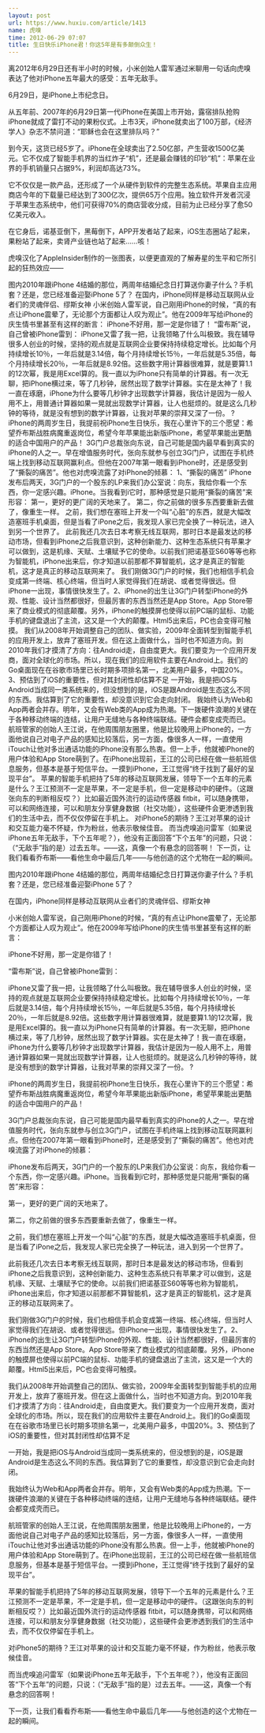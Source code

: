 ```yaml
---
layout: post
url: https://www.huxiu.com/article/1413
name: 虎嗅
time: 2012-06-29 07:07
title: 生日快乐iPhone君！你这5年是有多颠倒众生！
---
```

离2012年6月29日还有半小时的时候，小米创始人雷军通过米聊用一句话向虎嗅表达了他对iPhone五年最大的感受：五年无敌手。

6月29日，是iPhone上市纪念日。

从五年前、2007年的6月29日第一代iPhone在美国上市开始，露宿排队抢购iPhone就成了雷打不动的果粉仪式。上市3天，iPhone就卖出了100万部，《经济学人》杂志不禁问道：“耶稣也会在这里排队吗？”

到今天，这货已经5岁了。iPhone在全球卖出了2.50亿部，产生营收1500亿美元。它不仅成了智能手机界的当红炸子“机”，还是最会赚钱的印钞“机”：苹果在业界的手机销量只占据9%，利润却高达73%。

它不仅仅是一款产品，还形成了一个从硬件到软件的完整生态系统。苹果自主应用商店今年的下载量已经达到了300亿次，提供65万个应用。独立软件开发者沉浸于苹果生态系统中，他们可获得70%的商店营收分成，目前为止已经分享了愈50亿美元收入。

在它身后，诺基亚倒下，黑莓倒下，APP开发者站了起来，iOS生态圈站了起来，果粉站了起来，卖肾产业链也站了起来……咳！

虎嗅汉化了AppleInsider制作的一张图表，以便更直观的了解寿星的生平和它所引起的狂热效应——

图内2010年跟iPhone 4结婚的那位，两周年结婚纪念日打算送你妻子什么？手机套？还是，您已经准备迎娶iPhone 5了？ 在国内，iPhone同样是移动互联网从业者们的灵魂伴侣、缪斯女神 小米创始人雷军说，自己刚用iPhone的时候，“真的有点让iPhone震晕了，无论那个方面都让人叹为观止”。他在2009年写给iPhone的庆生情书里甚至有这样的断言： iPhone不好用，那一定是你错了！ “雷布斯”说，自己曾被iPhone雷到： iPhone又雷了我一把，让我领略了什么叫极致。我在辅导很多人创业的时候，坚持的观点就是互联网企业要保持持续稳定增长。比如每个月持续增长10％，一年后就是3.14倍，每个月持续增长15％，一年后就是5.35倍，每个月持续增长20％，一年后就是8.92倍。这些数字用计算器很难算，就是要算1.1的12次幂，我是用Excel算的。我一直以为iPhone只有简单的计算器。有一次无聊，把iPhone横过来，等了几秒钟，居然出现了数学计算器。实在是太神了！我一直在琢磨，iPhone为什么要等几秒钟才出现数学计算器，我估计是因为一般人用不上，用普通计算器如果一晃就出现数学计算器，让人也挺烦的。就是这么几秒钟的等待，就是没有想到的数学计算器，让我对苹果的崇拜又深了一份。 ? iPhone的两周岁生日，我提前祝iPhone生日快乐，我在心里许下的三个愿望：希望乔布斯战胜病魔重返岗位，希望今年苹果能出新版iPhone，希望苹果能出更酷的适合中国用户的产品！ 3G门户总裁张向东说，自己可能是国内最早看到真实的iPhone的人之一。早在增值服务时代，张向东就参与创立3G门户，试图在手机终端上找到移动互联网赢利点。但他在2007年第一眼看到iPhone时，还是感受到了“撕裂的痛苦”。他也对虎嗅流露了对iPhone的倾慕： 1、“撕裂的痛苦” iPhone发布后两天，3G门户的一个股东的LP来我们办公室说：向东，我给你看一个东西，你一定感兴趣。iPhone。当我看到i它时，那种感觉是只能用“撕裂的痛苦”来形容： 第一，更好的更广阔的天地来了。 第二，你之前做的很多东西要重新去做了，像重生一样。 之前，我们想在塞班上开发一个叫“心脏”的东西，就是大幅改造塞班手机桌面，但是当看了iPone之后，我发现人家已完全换了一种玩法，进入到另一个世界了。 此前我还几次去日本考察无线互联网，那时日本是最发达的移动市场，但看到iPhone之后我意识到，这种创新能力、这种生态系统只有苹果才可以做到，这是机缘、天赋、土壤赋予它的使命。以前我们把诺基亚S60等等也称为智能机，iPhone出来后，你才知道以前那都不算智能机，这才是真正的智能机，这才是真正的移动互联网来了。 我们刚做3G门户的时候，我们也相信手机会变成第一终端、核心终端，但当时人家觉得我们在胡说、或者觉得很远。但iPhone一出现，事情很快发生了。2、iPhone的出生让3G门户转型iPhone的外观、性能、设计当然都很好，但最厉害的东西当然还是App Store。App Store带来了商业模式的彻底颠覆。另外，iPhone的触摸屏也使得以前PC端的鼠标、功能手机的键盘退出了主流，这又是一个大的颠覆。Html5出来后，PC也会变得可触摸。 我们从2008年开始调整自己的团队、做实验，2009年全面转型到智能手机的应用开发上，放弃了塞班开发。但在这上面做什么，当时也不知道方向。到2010年我们才摸清了方向：往Android走，自由度更大。我们要变为一个应用开发商，面对全球化的市场。所以，现在我们的应用软件主要在Android上。我们的Go桌面现在在谷歌市场里已长时期多项排名第一，北美用户最多，中国20%。3、预估到了iOS的重要性，但对其封闭性却估算不足 一开始，我是把iOS与Android当成同一类系统来的，但没想到的是，iOS是跟Android是生态这么不同的东西。我估算到了它的重要性，却没意识到它会走向封闭。 我始终认为Web和App两者会并存。明年，又会有Web类的App成为热潮。下一拨硬件浪潮的关键在于各种移动终端的连结，让用户无缝地与各种终端联结。硬件会都变成壳而已。 航班管家的创始人王江说，在他周围朋友圈里，他是比较晚用上iPhone的，一方面他说自己对电子产品的感知比较落后，另一方面，像很多人一样，一直使用iTouch让他对多出通话功能的iPhone没有那么热衷。但一上手，他就被iPhone的用户体验和App Store萌到了。在iPhone出现前，王江的公司已经在做一些航班信息服务，但基本是基于短信平台。一摸到iPhone，王江觉得“终于找到了最好的呈现平台”。 苹果的智能手机把持了5年的移动互联网发展，领导下一个五年的元素是什么？王江预测不一定是苹果，不一定是手机，但一定是移动中的硬件。（这跟张向东的判断相反哎？）比如最近国外流行的运动传感器 fitbit，可以随身携带，可以和网络连接，可以和朋友分享健身数据（社交功能），这些硬件会更渗透到我们的生活中去，而不仅仅停留在手机上。 对iPhone5的期待？王江对苹果的设计和交互能力毫不怀疑，作为粉丝，他表示敬候佳音。 而当虎嗅追问雷军（如果说iPhone五年无敌手，下个五年呢？），他没有正面回答“下个五年”的问题，只说：（“无敌手”指的是）过去五年。——这，真像一个有悬念的回答啊！ 下一页，让我们看看乔布斯——看他生命中最后几年——与他创造的这个尤物在一起的瞬间。

图内2010年跟iPhone 4结婚的那位，两周年结婚纪念日打算送你妻子什么？手机套？还是，您已经准备迎娶iPhone 5了？

在国内，iPhone同样是移动互联网从业者们的灵魂伴侣、缪斯女神

小米创始人雷军说，自己刚用iPhone的时候，“真的有点让iPhone震晕了，无论那个方面都让人叹为观止”。他在2009年写给iPhone的庆生情书里甚至有这样的断言：

iPhone不好用，那一定是你错了！

“雷布斯”说，自己曾被iPhone雷到：

iPhone又雷了我一把，让我领略了什么叫极致。我在辅导很多人创业的时候，坚持的观点就是互联网企业要保持持续稳定增长。比如每个月持续增长10％，一年后就是3.14倍，每个月持续增长15％，一年后就是5.35倍，每个月持续增长20％，一年后就是8.92倍。这些数字用计算器很难算，就是要算1.1的12次幂，我是用Excel算的。我一直以为iPhone只有简单的计算器。有一次无聊，把iPhone横过来，等了几秒钟，居然出现了数学计算器。实在是太神了！我一直在琢磨，iPhone为什么要等几秒钟才出现数学计算器，我估计是因为一般人用不上，用普通计算器如果一晃就出现数学计算器，让人也挺烦的。就是这么几秒钟的等待，就是没有想到的数学计算器，让我对苹果的崇拜又深了一份。 ?

iPhone的两周岁生日，我提前祝iPhone生日快乐，我在心里许下的三个愿望：希望乔布斯战胜病魔重返岗位，希望今年苹果能出新版iPhone，希望苹果能出更酷的适合中国用户的产品！

3G门户总裁张向东说，自己可能是国内最早看到真实的iPhone的人之一。早在增值服务时代，张向东就参与创立3G门户，试图在手机终端上找到移动互联网赢利点。但他在2007年第一眼看到iPhone时，还是感受到了“撕裂的痛苦”。他也对虎嗅流露了对iPhone的倾慕：

iPhone发布后两天，3G门户的一个股东的LP来我们办公室说：向东，我给你看一个东西，你一定感兴趣。iPhone。当我看到i它时，那种感觉是只能用“撕裂的痛苦”来形容：

第一，更好的更广阔的天地来了。

第二，你之前做的很多东西要重新去做了，像重生一样。

之前，我们想在塞班上开发一个叫“心脏”的东西，就是大幅改造塞班手机桌面，但是当看了iPone之后，我发现人家已完全换了一种玩法，进入到另一个世界了。

此前我还几次去日本考察无线互联网，那时日本是最发达的移动市场，但看到iPhone之后我意识到，这种创新能力、这种生态系统只有苹果才可以做到，这是机缘、天赋、土壤赋予它的使命。以前我们把诺基亚S60等等也称为智能机，iPhone出来后，你才知道以前那都不算智能机，这才是真正的智能机，这才是真正的移动互联网来了。

我们刚做3G门户的时候，我们也相信手机会变成第一终端、核心终端，但当时人家觉得我们在胡说、或者觉得很远。但iPhone一出现，事情很快发生了。2、iPhone的出生让3G门户转型iPhone的外观、性能、设计当然都很好，但最厉害的东西当然还是App Store。App Store带来了商业模式的彻底颠覆。另外，iPhone的触摸屏也使得以前PC端的鼠标、功能手机的键盘退出了主流，这又是一个大的颠覆。Html5出来后，PC也会变得可触摸。

我们从2008年开始调整自己的团队、做实验，2009年全面转型到智能手机的应用开发上，放弃了塞班开发。但在这上面做什么，当时也不知道方向。到2010年我们才摸清了方向：往Android走，自由度更大。我们要变为一个应用开发商，面对全球化的市场。所以，现在我们的应用软件主要在Android上。我们的Go桌面现在在谷歌市场里已长时期多项排名第一，北美用户最多，中国20%。3、预估到了iOS的重要性，但对其封闭性却估算不足

一开始，我是把iOS与Android当成同一类系统来的，但没想到的是，iOS是跟Android是生态这么不同的东西。我估算到了它的重要性，却没意识到它会走向封闭。

我始终认为Web和App两者会并存。明年，又会有Web类的App成为热潮。下一拨硬件浪潮的关键在于各种移动终端的连结，让用户无缝地与各种终端联结。硬件会都变成壳而已。

航班管家的创始人王江说，在他周围朋友圈里，他是比较晚用上iPhone的，一方面他说自己对电子产品的感知比较落后，另一方面，像很多人一样，一直使用iTouch让他对多出通话功能的iPhone没有那么热衷。但一上手，他就被iPhone的用户体验和App Store萌到了。在iPhone出现前，王江的公司已经在做一些航班信息服务，但基本是基于短信平台。一摸到iPhone，王江觉得“终于找到了最好的呈现平台”。

苹果的智能手机把持了5年的移动互联网发展，领导下一个五年的元素是什么？王江预测不一定是苹果，不一定是手机，但一定是移动中的硬件。（这跟张向东的判断相反哎？）比如最近国外流行的运动传感器 fitbit，可以随身携带，可以和网络连接，可以和朋友分享健身数据（社交功能），这些硬件会更渗透到我们的生活中去，而不仅仅停留在手机上。

对iPhone5的期待？王江对苹果的设计和交互能力毫不怀疑，作为粉丝，他表示敬候佳音。

而当虎嗅追问雷军（如果说iPhone五年无敌手，下个五年呢？），他没有正面回答“下个五年”的问题，只说：（“无敌手”指的是）过去五年。——这，真像一个有悬念的回答啊！

下一页，让我们看看乔布斯——看他生命中最后几年——与他创造的这个尤物在一起的瞬间。

